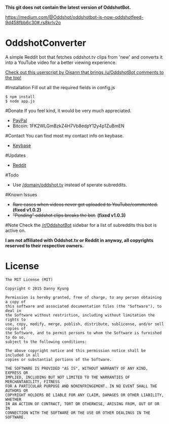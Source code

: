 **This git does not contain the latest version of OddshotBot.**

https://medium.com/@Oddshot/oddshotbot-is-now-oddshotfeed-9d458fbb6c30#.rs8krlv2o

# OddshotConverter
A simple Reddit bot that fetches oddshot.tv clips from 'new' and converts it into a YouTube video for a better viewing experience.

[Check out this userscript by Oisann that brings /u/OddshotBot comments to the top!](https://github.com/Oisann/OddshotConverter/raw/88bf5b0edea0937f01d383f8ac667abe9ed94a4f/OddshotBot.user.js)

#Installation
Fill out all the required fields in config.js
```
$ npm install
$ node app.js
```

#Donate
If you feel kind, it would be very much appreciated.
* [PayPal](https://www.paypal.com/cgi-bin/webscr?cmd=_donations&business=XN2DEUWZ7HD2Y&lc=CA&item_name=Eyepawd&currency_code=CAD&bn=PP%2dDonationsBF%3abtn_donateCC_LG%2egif%3aNonHosted)
* Bitcoin: 1FK2WLGmBzkZ4H7Vb8edpY12y4p1ZuBmEN

#Contact
You can find most my contact info on keybase.
* [Keybase](https://keybase.io/pawd)

#Updates
* [Reddit](https://np.reddit.com/r/OddshotBot)

#Todo
- Use [/domain/oddshot.tv](https://www.reddit.com/domain/oddshot.tv) instead of sperate subreddits.

#Known Issues
* ~~Rare cases when videos never get uploaded to YouTube/commented.~~ **(fixed v1.0.2)**
* ~~"Pending" oddshot clips breaks the bot.~~ **(fixed v1.0.3)**

#Note
Check the [/r/OddshotBot](https://np.reddit.com/r/OddshotBot) sidebar for a list of subreddits this bot is active on.

**I am not affiliated with Oddshot.tv or Reddit in anyway, all copyrights reserved to their respective owners.**

# License
```
The MIT License (MIT)

Copyright © 2015 Danny Kyung

Permission is hereby granted, free of charge, to any person obtaining a copy of
this software and associated documentation files (the "Software"), to deal in
the Software without restriction, including without limitation the rights to
use, copy, modify, merge, publish, distribute, sublicense, and/or sell copies of
the Software, and to permit persons to whom the Software is furnished to do so,
subject to the following conditions:

The above copyright notice and this permission notice shall be included in all
copies or substantial portions of the Software.

THE SOFTWARE IS PROVIDED "AS IS", WITHOUT WARRANTY OF ANY KIND, EXPRESS OR
IMPLIED, INCLUDING BUT NOT LIMITED TO THE WARRANTIES OF MERCHANTABILITY, FITNESS
FOR A PARTICULAR PURPOSE AND NONINFRINGEMENT. IN NO EVENT SHALL THE AUTHORS OR
COPYRIGHT HOLDERS BE LIABLE FOR ANY CLAIM, DAMAGES OR OTHER LIABILITY, WHETHER
IN AN ACTION OF CONTRACT, TORT OR OTHERWISE, ARISING FROM, OUT OF OR IN
CONNECTION WITH THE SOFTWARE OR THE USE OR OTHER DEALINGS IN THE SOFTWARE.
```
